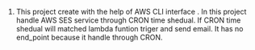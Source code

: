 1. This project create with the help of AWS CLI interface . In this project handle AWS SES service through CRON time shedual.
  If CRON time shedual will matched lambda funtion triger and send email.
  It has no end_point because it handle through CRON.
